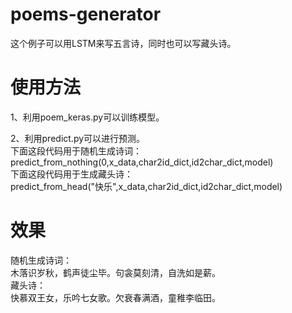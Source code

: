 # poems-generator
这个例子可以用LSTM来写五言诗，同时也可以写藏头诗。  

# 使用方法
1、利用poem_keras.py可以训练模型。  

2、利用predict.py可以进行预测。  
下面这段代码用于随机生成诗词：  
predict_from_nothing(0,x_data,char2id_dict,id2char_dict,model)  
下面这段代码用于生成藏头诗：  
predict_from_head("快乐",x_data,char2id_dict,id2char_dict,model)  
# 效果
随机生成诗词：  
木落识岁秋，鹤声徒尘毕。句衾莫刻清，自洗如是薪。  
藏头诗：  
快慕双王女，乐吟七女歌。欠衰春满酒，童稚李临田。
